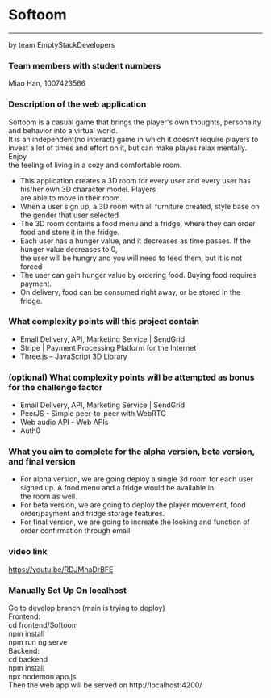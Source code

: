 # Softoom

---

by team EmptyStackDevelopers

### Team members with student numbers

Miao Han, 1007423566

### Description of the web application

Softoom is a casual game that brings the player's own thoughts, personality and behavior into a virtual world.<br/>
It is an independent(no interact) game in which it doesn't require players to invest a lot of times and effort on it, but can make playes relax mentally. Enjoy<br/>
the feeling of living in a cozy and comfortable room. <br/>

- This application creates a 3D room for every user and every user has his/her own 3D character model. Players <br/>
  are able to move in their room. <br/>
- When a user sign up, a 3D room with all furniture created, style base on the gender that user selected<br/>
- The 3D room contains a food menu and a fridge, where they can order food and store it in the fridge.<br/>
- Each user has a hunger value, and it decreases as time passes. If the hunger value decreases to 0,<br/>
  the user will be hungry and you will need to feed them, but it is not forced<br/>
- The user can gain hunger value by ordering food. Buying food requires payment.<br/>
- On delivery, food can be consumed right away, or be stored in the fridge.<br/>

### What complexity points will this project contain

- Email Delivery, API, Marketing Service | SendGrid
- Stripe | Payment Processing Platform for the Internet
- Three.js – JavaScript 3D Library

### (optional) What complexity points will be attempted as bonus for the challenge factor

- Email Delivery, API, Marketing Service | SendGrid
- PeerJS - Simple peer-to-peer with WebRTC
- Web audio API - Web APIs
- Auth0

### What you aim to complete for the alpha version, beta version, and final version

- For alpha version, we are going deploy a single 3d room for each user signed up. A food menu and a fridge would be available in<br/>
  the room as well.<br/>
- For beta version, we are going to deploy the player movement, food order/payment and fridge storage features.<br/>
- For final version, we are going to increate the looking and function of order confirmation through email<br/>

### video link

https://youtu.be/RDJMhaDrBFE

### Manually Set Up On localhost

Go to develop branch (main is trying to deploy)<br/>
Frontend:<br/>
cd frontend/Softoom<br/>
npm install<br/>
npm run ng serve<br/>
Backend:<br/>
cd backend<br/>
npm install<br/>
npx nodemon app.js<br/>
Then the web app will be served on http://localhost:4200/
